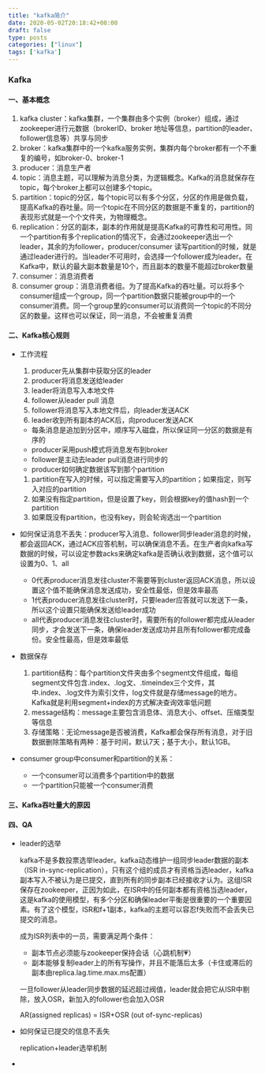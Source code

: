 ```yaml
---
title: "kafka简介"
date: 2020-05-02T20:18:42+08:00
draft: false
type: posts
categories: ["linux"]
tags: ['kafka']
---
```


### Kafka

#### 一、基本概念

1. kafka cluster：kafka集群，一个集群由多个实例（broker）组成，通过zookeeper进行元数据（brokerID、broker 地址等信息，partition的leader、follower信息等）共享与同步
2. broker：kafka集群中的一个kafka服务实例，集群内每个broker都有一个不重复的编号，如broker-0、broker-1
3. producer：消息生产者
4. topic：消息主题，可以理解为消息分类，为逻辑概念。Kafka的消息就保存在topic，每个broker上都可以创建多个topic。
5. partition：topic的分区，每个topic可以有多个分区，分区的作用是做负载，提高Kafka的吞吐量。同一个topic在不同分区的数据是不重复的，partition的表现形式就是一个个文件夹，为物理概念。
6. replication：分区的副本，副本的作用就是提高Kafka的可靠性和可用性。同一个partition有多个replication的情况下，会通过zookeeper选出一个leader，其余的为follower，producer/consumer 读写partition的时候，就是通过leader进行的。当leader不可用时，会选择一个follower成为leader。在Kafka中，默认的最大副本数量是10个，而且副本的数量不能超过broker数量
7. consumer：消息消费者
8. consumer group：消息消费者组。为了提高Kafka的吞吐量。可以将多个consumer组成一个group，同一个partition数据只能被group中的一个consumer消费。同一个group里的consumer可以消费同一个topic的不同分区的数量。这样也可以保证，同一消息，不会被重复消费

#### 二、Kafka核心规则

- 工作流程

  1. producer先从集群中获取分区的leader
  2. producer将消息发送给leader
  3. leader将消息写入本地文件
  4. follower从leader pull 消息
  5. follower将消息写入本地文件后，向leader发送ACK
  6. leader收到所有副本的ACK后，向producer发送ACK

  - 每条消息是追加到分区中，顺序写入磁盘，所以保证同一分区的数据是有序的
  - producer采用push模式将消息发布到broker
  - follower是主动去leader pull消息进行同步的
  - producer如何确定数据该写到那个partition

  1. partition在写入的时候，可以指定需要写入的partition；如果指定，则写入对应的partition
  2. 如果没有指定partition，但是设置了key，则会根据key的值hash到一个partition
  3. 如果既没有partition，也没有key，则会轮询选出一个partition

- 如何保证消息不丢失：producer写入消息、follower同步leader消息的时候，都会返回ACK，通过ACK应答机制，可以确保消息不丢。在生产者向kafka写数据的时候，可以设定参数acks来确定kafka是否确认收到数据，这个值可以设置为0、1、all
  - 0代表producer消息发往cluster不需要等到cluster返回ACK消息，所以设置这个值不能确保消息发送成功，安全性最低，但是效率最高
  - 1代表producer消息发往cluster时，只要leader应答就可以发送下一条，所以这个设置只能确保发送给leader成功
  - all代表producer消息发往cluster时，需要所有的follower都完成从leader同步，才会发送下一条，确保leader发送成功并且所有follower都完成备份。安全性最高，但是效率最低
- 数据保存
  1. partition结构：每个partition文件夹由多个segment文件组成，每组segment文件包含.index、.log文、.timeindex三个文件，其中.index、.log文件为索引文件，log文件就是存储message的地方。Kafka就是利用segment+index的方式解决查询效率低问题
  2. message结构：message主要包含消息体、消息大小、offset、压缩类型等信息
  3. 存储策略：无论message是否被消费，Kafka都会保存所有消息，对于旧数据删除策略有两种：基于时间，默认7天；基于大小，默认1GB。
- consumer group中consumer和partition的关系：
  - 一个consumer可以消费多个partition中的数据
  - 一个partition只能被一个consumer消费

#### 三、Kafka吞吐量大的原因

#### 四、QA

- leader的选举

  kafka不是多数投票选举leader。kafka动态维护一组同步leader数据的副本（ISR in-sync-replication），只有这个组的成员才有资格当选leader，kafka副本写入不被认为是已提交，直到所有的同步副本已经接收才认为。这组ISR保存在zookeeper，正因为如此，在ISR中的任何副本都有资格当选leader，这是kafka的使用模型，有多个分区和确保leader平衡是很重要的一个重要因素。有了这个模型，ISR和f+1副本，kafka的主题可以容忍f失败而不会丢失已提交的消息。

  成为ISR列表中的一员，需要满足两个条件：

  - 副本节点必须能与zookeeper保持会话（心跳机制💗）
  - 副本能够复制leader上的所有写操作，并且不能落后太多（卡住或滞后的副本由replica.lag.time.max.ms配置）

  一旦follower从leader同步数据的延迟超过阀值，leader就会把它从ISR中剔除，放入OSR，新加入的follower也会加入OSR

  AR(assigned replicas) = ISR+OSR (out of-sync-replicas)

- 如何保证已提交的信息不丢失

  replication+leader选举机制

- 


